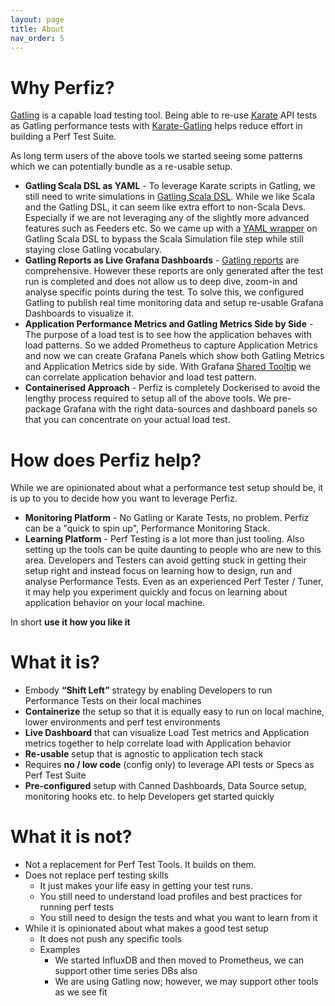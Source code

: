 ```yaml
---
layout: page
title: About
nav_order: 5
---
```


# Why Perfiz?

[Gatling](https://gatling.io/) is a capable load testing tool.
Being able to re-use [Karate](https://intuit.github.io/karate/) API tests as Gatling performance tests with [Karate-Gatling](https://github.com/intuit/karate/tree/master/karate-gatling) helps reduce effort in building a Perf Test Suite.

As long term users of the above tools we started seeing some patterns which we can potentially bundle as a re-usable setup.
* **Gatling Scala DSL as YAML** - To leverage Karate scripts in Gatling, we still need to write simulations in [Gatling Scala DSL](https://github.com/intuit/karate/tree/master/karate-gatling#usage). While we like Scala and the Gatling DSL, it can seem like extra effort to non-Scala Devs. Especially if we are not leveraging any of the slightly more advanced features such as Feeders etc. So we came up with a [YAML wrapper](/perfiz-config-syntax.markdown) on Gatling Scala DSL to bypass the Scala Simulation file step while still staying close Gatling vocabulary.
* **Gatling Reports as Live Grafana Dashboards** - [Gatling reports](https://gatling.io/docs/current/general/reports/) are comprehensive. However these reports are only generated after the test run is completed and does not allow us to deep dive, zoom-in and analyse specific points during the test. To solve this, we configured Gatling to publish real time monitoring data and setup re-usable Grafana Dashboards to visualize it.
* **Application Performance Metrics and Gatling Metrics Side by Side** - The purpose of a load test is to see how the application behaves with load patterns. So we added Prometheus to capture Application Metrics and now we can create Grafana Panels which show both Gatling Metrics and Application Metrics side by side. With Grafana [Shared Tooltip](https://grafana.com/docs/grafana/latest/whatsnew/whats-new-in-v4-1/#shared-tooltip) we can correlate application behavior and load test pattern.
* **Containerised Approach** - Perfiz is completely Dockerised to avoid the lengthy process required to setup all of the above tools. We pre-package Grafana with the right data-sources and dashboard panels so that you can concentrate on your actual load test.

# How does Perfiz help?

While we are opinionated about what a performance test setup should be, it is up to you to decide how you want to leverage Perfiz.
* **Monitoring Platform** - No Gatling or Karate Tests, no problem. Perfiz can be a "quick to spin up", Performance Monitoring Stack.
* **Learning Platform** - Perf Testing is a lot more than just tooling. Also setting up the tools can be quite daunting to people who are new to this area. Developers and Testers can avoid getting stuck in getting their setup right and instead focus on learning how to design, run and analyse Performance Tests. Even as an experienced Perf Tester / Tuner, it may help you experiment quickly and focus on learning about application behavior on your local machine.

In short **use it how you like it**

# What it is?

* Embody **“Shift Left”** strategy by enabling Developers to run Performance Tests on their local machines
* **Containerize** the setup so that it is equally easy to run on local machine, lower environments and perf test environments
* **Live Dashboard** that can visualize Load Test metrics and Application metrics together to help correlate load with Application behavior
* **Re-usable** setup that is agnostic to application tech stack
* Requires **no / low code** (config only) to leverage API tests or Specs as Perf Test Suite
* **Pre-configured** setup with Canned Dashboards, Data Source setup, monitoring hooks etc. to help Developers get started quickly

# What it is not?

* Not a replacement for Perf Test Tools. It builds on them.
* Does not replace perf testing skills
  * It just makes your life easy in getting your test runs.
  * You still need to understand load profiles and best practices for running perf tests
  * You still need to design the tests and what you want to learn from it
* While it is opinionated about what makes a good test setup
  * It does not push any specific tools
  * Examples
    * We started InfluxDB and then moved to Prometheus, we can support other time series DBs also
    * We are using Gatling now; however, we may support other tools as we see fit
